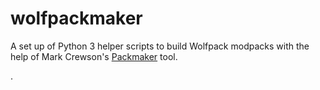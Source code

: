 # wolfpackmaker

A set up of Python 3 helper scripts to build Wolfpack modpacks with the help of Mark Crewson's [Packmaker](https://gitlab.com/routhio/minecraft/tools/packmaker) tool.

.
